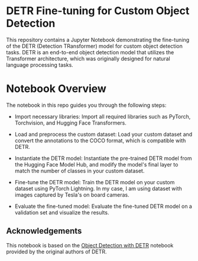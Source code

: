 # DETR Fine-tuning for Custom Object Detection
This repository contains a Jupyter Notebook demonstrating the fine-tuning of the DETR (Detection TRansformer) model for custom object detection tasks. DETR is an end-to-end object detection model that utilizes the Transformer architecture, which was originally designed for natural language processing tasks.

# Notebook Overview

The notebook in this repo guides you through the following steps:

- Import necessary libraries: Import all required libraries such as PyTorch, Torchvision, and Hugging Face Transformers.

- Load and preprocess the custom dataset: Load your custom dataset and convert the annotations to the COCO format, which is compatible with DETR.

- Instantiate the DETR model: Instantiate the pre-trained DETR model from the Hugging Face Model Hub, and modify the model's final layer to match the number of classes in your custom dataset.

- Fine-tune the DETR model: Train the DETR model on your custom dataset using PyTorch Lightning. In my case, I am using dataset with images captured by Tesla's on board cameras.

- Evaluate the fine-tuned model: Evaluate the fine-tuned DETR model on a validation set and visualize the results.

## Acknowledgements
This notebook is based on the [Object Detection with DETR](https://colab.research.google.com/github/facebookresearch/detr/blob/colab/notebooks/detr_demo.ipynb#scrollTo=Jf59UNQ37QhJ) notebook provided by the original authors of DETR.


